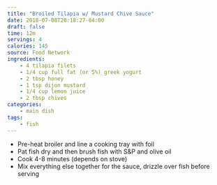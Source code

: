 ```yaml
---
title: "Broiled Tilapia w/ Mustard Chive Sauce"
date: 2018-07-08T20:18:27-04:00
draft: false
time: 12m
servings: 4
calories: 145
source: Food Network
ingredients:
    - 4 tilapia filets
    - 1/4 cup full fat (or 5%) greek yogurt
    - 2 tbsp honey
    - 1 tsp dijon mustard
    - 1/4 cup lemon juice
    - 2 tbsp chives
categories:
    - main dish
tags:
    - fish
---
```


* Pre-heat broiler and line a cooking tray with foil
* Pat fish dry and then brush fish with S&P and olive oil
* Cook 4-8 minutes (depends on stove)
* Mix everything else together for the sauce, drizzle over fish before serving
